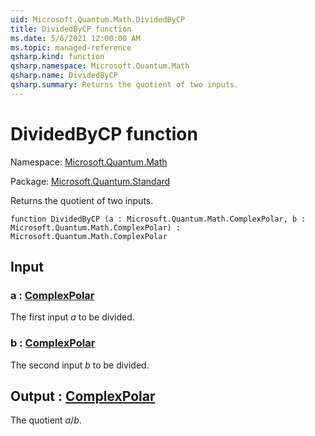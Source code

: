 ```yaml
---
uid: Microsoft.Quantum.Math.DividedByCP
title: DividedByCP function
ms.date: 5/6/2021 12:00:00 AM
ms.topic: managed-reference
qsharp.kind: function
qsharp.namespace: Microsoft.Quantum.Math
qsharp.name: DividedByCP
qsharp.summary: Returns the quotient of two inputs.
---
```


# DividedByCP function

Namespace: [Microsoft.Quantum.Math](xref:Microsoft.Quantum.Math)

Package: [Microsoft.Quantum.Standard](https://nuget.org/packages/Microsoft.Quantum.Standard)


Returns the quotient of two inputs.

```qsharp
function DividedByCP (a : Microsoft.Quantum.Math.ComplexPolar, b : Microsoft.Quantum.Math.ComplexPolar) : Microsoft.Quantum.Math.ComplexPolar
```


## Input

### a : [ComplexPolar](xref:Microsoft.Quantum.Math.ComplexPolar)

The first input $a$ to be divided.


### b : [ComplexPolar](xref:Microsoft.Quantum.Math.ComplexPolar)

The second input $b$ to be divided.



## Output : [ComplexPolar](xref:Microsoft.Quantum.Math.ComplexPolar)

The quotient $a / b$.